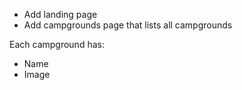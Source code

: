 * Add landing page
* Add campgrounds page that lists all campgrounds

Each campground has:
* Name
* Image